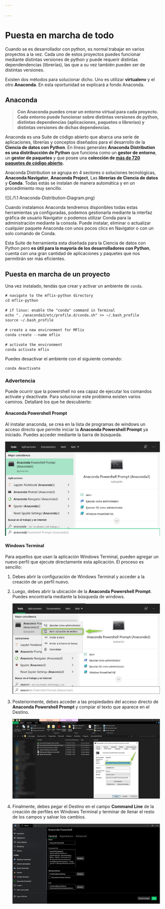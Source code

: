 ```yaml
---

---
```


# Puesta en marcha de todo

Cuando se es desarrollador con python, es normal trabajar en varios proyectos a la vez. Cada uno de estos proyectos puedes funcionar mediante distintas versiones de python y puede requerir distintas dependendencias (librerías), las que a su vez también pueden ser de distintas versiones. 

Existen dos métodos para solucionar dicho. Uno es utilizar **virtualenv** y el otro **Anaconda**. En esta oportunidad se explicará a fondo Anaconda.

## Anaconda

> **Con Anaconda puedes crear un entorno virtual para cada proyecto. Cada entorno puede funcionar sobre distintas versiones de python, distintas dependencias (aplicaciones, paquetes o librerías) y distintas versiones de dichas dependencias.**

Anaconda es una Suite de código abierto que abarca una serie de aplicaciones, librerías y conceptos diseñados para el desarrollo de la **Ciencia de datos con Python**. En líneas generales **Anaconda Distribution es una distribucción de Python** que funciona como un **gestor de entorno**, un **gestor de paquetes** y que posee una **colección de [más de 720 paquetes de código abierto](https://docs.anaconda.com/anaconda/packages/pkg-docs.html).**

Anaconda Distribution se agrupa en 4 sectores o soluciones tecnológicas, **Anaconda Navigator**, **Anaconda Project**, Las **librerías de Ciencia de datos** y **Conda**. Todas estás se instalan de manera automática y en un procedimiento muy sencillo.

![](./1.1 Anaconda-Distribution-Diagram.png)

Cuando instalamos Anaconda tendremos disponibles todas estas herramientas ya configuradas, podemos gestionarla mediante la interfaz gráfica de usuario Navigator o podemos utilizar Conda para la administración mediante la consola. Puede instalar, eliminar o actualizar cualquier paquete Anaconda con unos pocos clics en Navigator o con un solo comando de Conda.

Esta Suite de herramienta esta diseñada para la Ciencia de datos con Python pero **es útil para la mayoría de los desarrolladores con Python**, cuenta con una gran cantidad de aplicaciones y paquetes que nos permitirán ser más eficientes.

## Puesta en marcha de un proyecto

Una vez instalado, tendás que crear y activar un ambiente de `conda`.

```shell
# navigate to the mflix-python directory
cd mflix-python

# if linux: enable the "conda" command in Terminal
echo ". /anaconda3/etc/profile.d/conda.sh" >> ~/.bash_profile
source ~/.bash_profile

# create a new environment for MFlix
conda create --name mflix

# activate the environment
conda activate mflix
```

Puedes desactivar el ambiente con el siguiente comando:

```shell
conda deactivate
```

### Advertencia

Puede ocurrir que la powershell no sea capaz de ejecutar los comandos activate y deactivate. Para solucionar este problema existen varios caminos. Detallaré los que he descubierto:

#### Anaconda Powershell Prompt

Al instalar anaconda, se crea en la lista de programas de windows un acceso directo que permite iniciar la **Anaconda Powershell Prompt** ya iniciado. Puedes acceder mediante la barra de búsqueda.

![](./1.2.jpg)

#### Windows Terminal

Para aquellos que usan la aplicación Windows Terminal, pueden agregar un nuevo perfil que ejecute directamente esta aplicación. El proceso es sencillo:

1. Debes abrir la configuración de Windows Terminal y acceder a la creación de un perfil nuevo.
2. Luego, debes abrir la ubicación de la **Anaconda Powershell Prompt**. Puedes encontrarla mediante la búsqueda de windows. 
	
	![](./1.3.jpg)

3. Posteriormente, debes acceder a las propiedades del acceso directo de **Anaconda Powershell Prompt** y compiar el texto que aparece en el Destino.

   ![](./1.4.jpg)

4. Finalmente, debes pegar el Destino en el campo **Command Line** de la creación de perfiles en Windows Terminal y terminar de llenar el resto de los campos y salvar los cambios.

   ![](./1.5.jpg)

